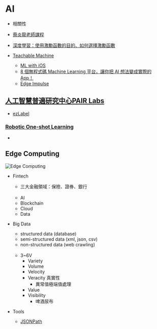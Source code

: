 # AI

* 相關性

* [蔡炎龍老師課程](https://www.facebook.com/groups/yenlung.live)

* [深度學習：使用激勵函數的目的、如何選擇激勵函數](https://mropengate.blogspot.com/2017/02/deep-learning-role-of-activation.html)

* [Teachable Machine](https://teachablemachine.withgoogle.com/)
  * [ML with iOS](https://medium.com/firebase-developers/ml-with-ios-f6551ebfc6f0)
  * [8 個無程式碼 Machine Learning 平台，讓你把 AI 想法變成實際的 App！](https://www.appcoda.com.tw/no-code-machine-learning-platforms/)
  * [Edge Impulse](https://studio.edgeimpulse.com/studio/39030)

## [人工智慧普適研究中心PAIR Labs](https://www.youtube.com/channel/UC36TMyt9wl7SZrh9uWC7Ruw/videos)
  * [ezLabel](https://www.aicreda.com//filemanagement/image/1)

### [Robotic One-shot Learning](https://www.youtube.com/watch?v=a0EUgXQWPLw)

* 

## Edge Computing
  ![Edge Computing](https://scontent.ftpe8-1.fna.fbcdn.net/v/t1.6435-9/119559851_798031517635130_7351056869438429750_n.jpg?_nc_cat=109&ccb=1-3&_nc_sid=825194&_nc_ohc=Yy5sv95NEXwAX-0jrNj&_nc_ht=scontent.ftpe8-1.fna&oh=c9774204819eb6d106a531283ae84898&oe=60E9518B)

* Fintech
  * 三大金融領域：保險、證券、銀行
<br/>&nbsp;
  * AI
  * Blockchain
  * Cloud
  * Data

* Big Data
  * structured data (database)
  * semi-structured data (xml, json, csv)
  * non-structured data (web crawling)
<br/>&nbsp;
  * 3~6V
    * Variety
    * Volume
    * Velocity
    * Veracity 真實性
      * 異常值極端值處理
    * Value
    * Visibility
      * 啤酒尿布

* Tools
  * [JSONPath](https://jsonpath.com/)